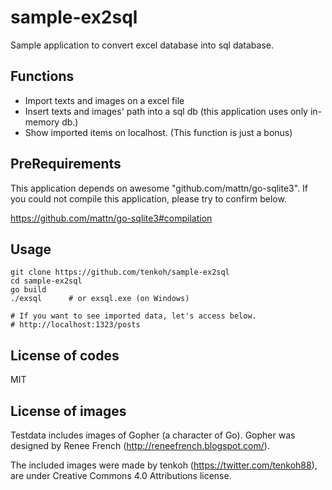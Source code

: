 # sample-ex2sql
Sample application to convert excel database into sql database.

## Functions
- Import texts and images on a excel file
- Insert texts and images' path into a sql db (this application uses only in-memory db.)
- Show imported items on localhost. (This function is just a bonus)

## PreRequirements
This application depends on awesome "github.com/mattn/go-sqlite3". If you could not compile this application, please try to confirm below.

https://github.com/mattn/go-sqlite3#compilation


## Usage
```shell
git clone https://github.com/tenkoh/sample-ex2sql
cd sample-ex2sql
go build
./exsql      # or exsql.exe (on Windows)

# If you want to see imported data, let's access below.
# http://localhost:1323/posts
```

## License of codes
MIT

## License of images
Testdata includes images of Gopher (a character of Go). Gopher was designed by Renee French (http://reneefrench.blogspot.com/). 

The included images were made by tenkoh (https://twitter.com/tenkoh88), are under Creative Commons 4.0 Attributions license.